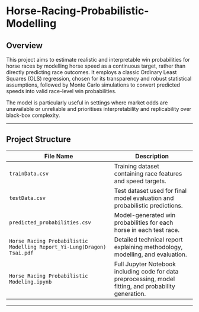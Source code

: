 # Horse-Racing-Probabilistic-Modelling

## Overview

This project aims to estimate realistic and interpretable win probabilities for horse races by modelling horse speed as a continuous target, rather than directly predicting race outcomes. It employs a classic Ordinary Least Squares (OLS) regression, chosen for its transparency and robust statistical assumptions, followed by Monte Carlo simulations to convert predicted speeds into valid race-level win probabilities.

The model is particularly useful in settings where market odds are unavailable or unreliable and prioritises interpretability and replicability over black-box complexity.

---

## Project Structure

| File Name                                      | Description                                                                 |
|-----------------------------------------------|-----------------------------------------------------------------------------|
| `trainData.csv`                               | Training dataset containing race features and speed targets.                |
| `testData.csv`                                | Test dataset used for final model evaluation and probabilistic predictions.                      |
| `predicted_probabilities.csv`                 | Model-generated win probabilities for each horse in each test race.                |
| `Horse Racing Probabilistic Modelling Report_Yi-Lung(Dragon) Tsai.pdf` | Detailed technical report explaining methodology, modelling, and evaluation.   |
| `Horse Racing Probabilistic Modeling.ipynb`   | Full Jupyter Notebook including code for data preprocessing, model fitting, and probability generation. |

---



